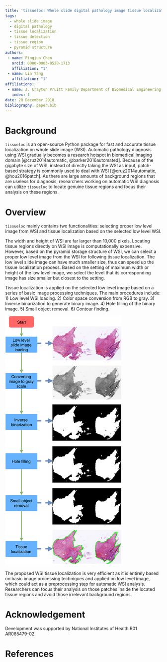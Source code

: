 ```yaml
---
title: 'tissueloc: Whole slide digital pathology image tissue localization'
tags:
  - whole slide image
  - digital pathology
  - tissue localization
  - tissue detection
  - tissue region
  - pyramid structure
authors:
 - name: Pingjun Chen
   orcid: 0000-0003-0528-1713
   affiliation: "1"
 - name: Lin Yang
   affiliation: "1"
affiliations:
 - name: J. Crayton Pruitt Family Department of Biomedical Engineering, University of Florida
   index: 1
date: 20 December 2018
bibliography: paper.bib
---
```


# Background
``tissueloc`` is an open-source Python package for fast and accurate tissue localization on whole slide image (WSI). Automatic pathology diagnosis using WSI gradually becomes a research hotspot in biomedical imaging domain [@cruz2014automatic, @barker2016automated]. Because of the gigabyte size of WSI, instead of directly taking the WSI as input, patch-based strategy is commonly used to deal with WSI [@cruz2014automatic, @hou2016patch]. As there are large amounts of background regions that are useless for diagnosis, researchers working on automatic WSI diagnosis can utilize ``tissueloc`` to locate genuine tissue regions and focus their analysis on these regions.


# Overview
``tissueloc`` mainly contains two functionalities: selecting proper low level image from WSI and tissue localization based on the selected low level WSI.

The width and height of WSI are far larger than 10,000 pixels. Locating tissue regions directly on WSI image is computationally expensive. However, based on the pyramid storage structure of WSI, we can select a proper low level image from the WSI for following tissue localization. The low level slide image can have much smaller size, thus can speed up the tissue localization process. Based on the setting of maximum width or height of the low level image, we select the level that its corresponding image has size smaller but closest to the setting.

Tissue localization is applied on the selected low level image based on
a series of basic image processing techniques. The main procedures include: 1) Low level WSI loading. 2) Color space conversion from RGB to gray. 3) Inverse binarization to generate binary image. 4) Hole filling of the binary image. 5) Small object removal. 6) Contour finding.

 ![Tissue localization pipeline for whole slide image. The main procedures include: 1) Low level image loading. 2) Color space conversion. 3) Inverse binarization. 4) Hole filling. 5) Small object removal. 6) Contour finding.](tissuelocPipeline.png)

The proposed WSI tissue localization is very efficient as it is entirely based on basic image processing techniques and applied on low level image, which could act as a preprocessing step for automatic WSI analysis. Researchers can focus their analysis on those patches inside the located tissue regions and avoid those irrelevant background regions.

# Acknowledgement
Development was supported by National Institutes of Health R01 AR065479-02.

# References
